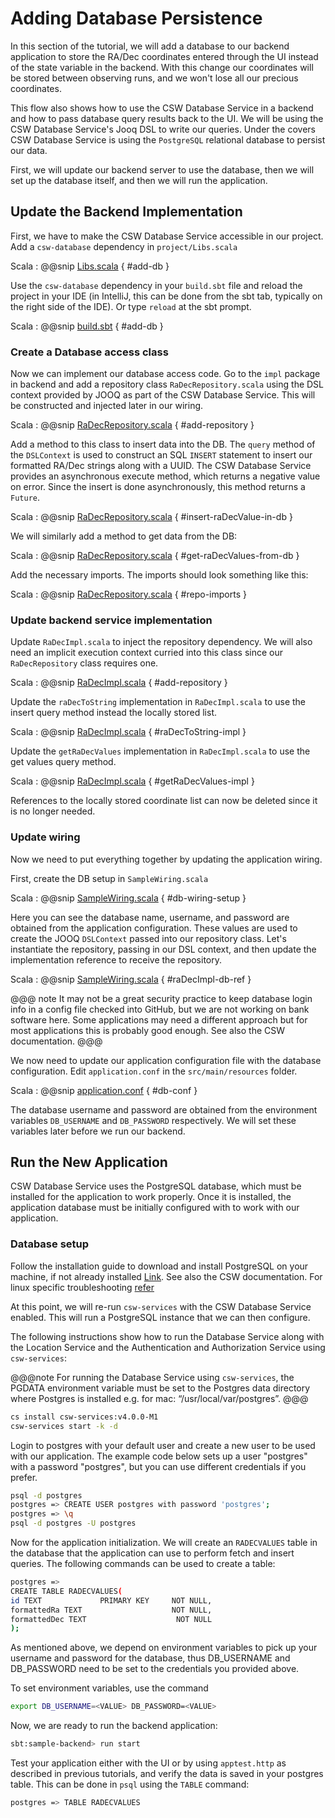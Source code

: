 # Adding Database Persistence

In this section of the tutorial, we will add a database to our backend application to store the RA/Dec coordinates entered
through the UI instead of the state variable in the backend. With this change our coordinates will be stored between
observing runs, and we won't lose all our precious coordinates. 

This flow also shows how to use the CSW Database Service
in a backend and how to pass database query results back to the UI. We will be using the CSW Database Service's Jooq DSL to 
write our queries.  Under the covers CSW Database Service is using the `PostgreSQL` relational database to persist our data.

First, we will update our backend server to use the database, then we will set up the database itself, and then
we will run the application.

## Update the Backend Implementation

First, we have to make the CSW Database Service accessible in our project.  
Add a `csw-database` dependency in `project/Libs.scala`

Scala
: @@snip [Libs.scala](../../../../backend/project/Libs.scala) { #add-db }

Use the `csw-database` dependency in your `build.sbt` file and reload the project in your IDE (in IntelliJ, this can be
done from the sbt tab, typically on the right side of the IDE).  Or type `reload` at the sbt prompt.

Scala
: @@snip [build.sbt](../../../../backend/build.sbt) { #add-db }

### Create a Database access class

Now we can implement our database access code. Go to the `impl` package in backend and add a repository class `RaDecRepository.scala` 
using the DSL context provided by JOOQ as part of the CSW Database Service.  This will be constructed and injected later
in our wiring.

Scala
: @@snip [RaDecRepository.scala](../../../../backend/src/main/scala/org/tmt/sample/impl/db/RaDecRepository.scala) { #add-repository }

Add a method to this class to insert data into the DB.  The `query` method of the `DSLContext` is used to construct an SQL `INSERT`
statement to insert our formatted RA/Dec strings along with a UUID. The CSW Database Service provides an 
asynchronous execute method, which returns a negative value on error.  Since the insert is done asynchronously, 
this method returns a `Future`.

Scala
: @@snip [RaDecRepository.scala](../../../../backend/src/main/scala/org/tmt/sample/impl/db/RaDecRepository.scala) { #insert-raDecValue-in-db }

We will similarly add a method to get data from the DB:

Scala
: @@snip [RaDecRepository.scala](../../../../backend/src/main/scala/org/tmt/sample/impl/db/RaDecRepository.scala) { #get-raDecValues-from-db }

Add the necessary imports.  The imports should look something like this:

Scala
: @@snip [RaDecRepository.scala](../../../../backend/src/main/scala/org/tmt/sample/impl/db/RaDecRepository.scala) { #repo-imports }


### Update backend service implementation

Update `RaDecImpl.scala` to inject the repository dependency. We will also need an implicit execution context 
curried into this class since our `RaDecRepository` class requires one.

Scala
: @@snip [RaDecImpl.scala](../../../../backend/src/main/scala/org/tmt/sample/impl/db/RaDecImpl.scala) { #add-repository  }

Update the `raDecToString` implementation in `RaDecImpl.scala` to use the insert query method instead the locally stored
list.

Scala
: @@snip [RaDecImpl.scala](../../../../backend/src/main/scala/org/tmt/sample/impl/db/RaDecImpl.scala) { #raDecToString-impl }

Update the `getRaDecValues` implementation in `RaDecImpl.scala` to use the get values query method.

Scala
: @@snip [RaDecImpl.scala](../../../../backend/src/main/scala/org/tmt/sample/impl/db/RaDecImpl.scala) { #getRaDecValues-impl }

References to the locally stored coordinate list can now be deleted since it is no longer needed.

### Update wiring

Now we need to put everything together by updating the application wiring.

First, create the DB setup in `SampleWiring.scala`

Scala
: @@snip [SampleWiring.scala](../../../../backend/src/main/scala/org/tmt/sample/impl/db/SampleWiring.scala) { #db-wiring-setup }

Here you can see the database name, username, and password are obtained from the application configuration.  These
values are used to create the JOOQ `DSLContext` passed into our repository class.  Let's instantiate the repository,
passing in our DSL context, and then update the implementation reference to receive the repository.

Scala
: @@snip [SampleWiring.scala](../../../../backend/src/main/scala/org/tmt/sample/impl/db/SampleWiring.scala) { #raDecImpl-db-ref }

@@@ note
It may not be a great security practice to keep database login info in a config file checked into GitHub, but we are not working on bank software here.
Some applications may need a different approach but for most applications this is probably good enough. See also the CSW documentation.
@@@ 

We now need to update our application configuration file with the database configuration.  Edit `application.conf` in
the `src/main/resources` folder.

Scala
: @@snip [application.conf](../../../../backend/src/main/resources/application.conf) { #db-conf }

The database username and password are obtained from the environment variables `DB_USERNAME` and `DB_PASSWORD` respectively.
We will set these variables later before we run our backend.

## Run the New Application

CSW Database Service uses the PostgreSQL database, which must be installed for the application to work properly.  Once it is installed, the 
application database must be initially configured with to work with our application.

### Database setup

Follow the installation guide to download and install PostgreSQL on your machine, if not already installed
[Link](https://www.postgresql.org/download/). See also the CSW documentation. For linux specific troubleshooting [refer](https://github.com/tmtsoftware/csw/blob/master/docs/src/main/services/database.md#database-service)

At this point, we will re-run `csw-services` with the CSW Database Service enabled.  This will run a PostgreSQL
instance that we can then configure.

The following instructions show how to run the Database Service along with the Location Service and the 
Authentication and Authorization Service using `csw-services`:

@@@note
For running the Database Service using `csw-services`, the PGDATA environment variable must be set to the 
Postgres data directory where Postgres is installed e.g. for mac: “/usr/local/var/postgres”.
@@@

```bash
cs install csw-services:v4.0.0-M1
csw-services start -k -d
```

Login to postgres with your default user and create a new user to be used with our application.  The example code 
below sets up a user "postgres" with a password "postgres", but you can use different credentials if you prefer.

```bash
psql -d postgres
postgres => CREATE USER postgres with password 'postgres';
postgres => \q
psql -d postgres -U postgres
```

Now for the application initialization. We will create an `RADECVALUES` table in the database that the application can use to perform fetch and insert queries.
The following commands can be used to create a table:

```bash
postgres =>
CREATE TABLE RADECVALUES(
id TEXT             PRIMARY KEY     NOT NULL,
formattedRa TEXT                    NOT NULL,
formattedDec TEXT                    NOT NULL
);
```

As mentioned above, we depend on environment variables to pick up your username and password for the database, 
thus DB_USERNAME and DB_PASSWORD need to be set to the credentials you provided above.

To set environment variables, use the command

```bash
export DB_USERNAME=<VALUE> DB_PASSWORD=<VALUE>
```

Now, we are ready to run the backend application:

```bash
sbt:sample-backend> run start
```

Test your application either with the UI or by using `apptest.http` as described in previous tutorials,
and verify the data is saved in your postgres table.  This can be done in `psql` using the `TABLE` command:

```bash
postgres => TABLE RADECVALUES
```